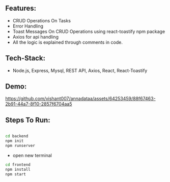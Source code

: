 ## Features: 
- CRUD Operations On Tasks
- Error Handling
- Toast Messages On CRUD Operations using react-toastify npm package
- Axios for api handling
- All the logic is explained through comments in code.

## Tech-Stack:
- Node.js, Express, Mysql, REST API,  Axios, React, React-Toastify

## Demo: 

https://github.com/vishant007/annadataa/assets/64253459/88f67463-2b91-44a7-8f10-2857f6704aa5

## Steps To Run:

```bash

cd backend
npm init
npm runserver

```
- open new terminal

```bash
cd frontend
npm install
npm start

```


